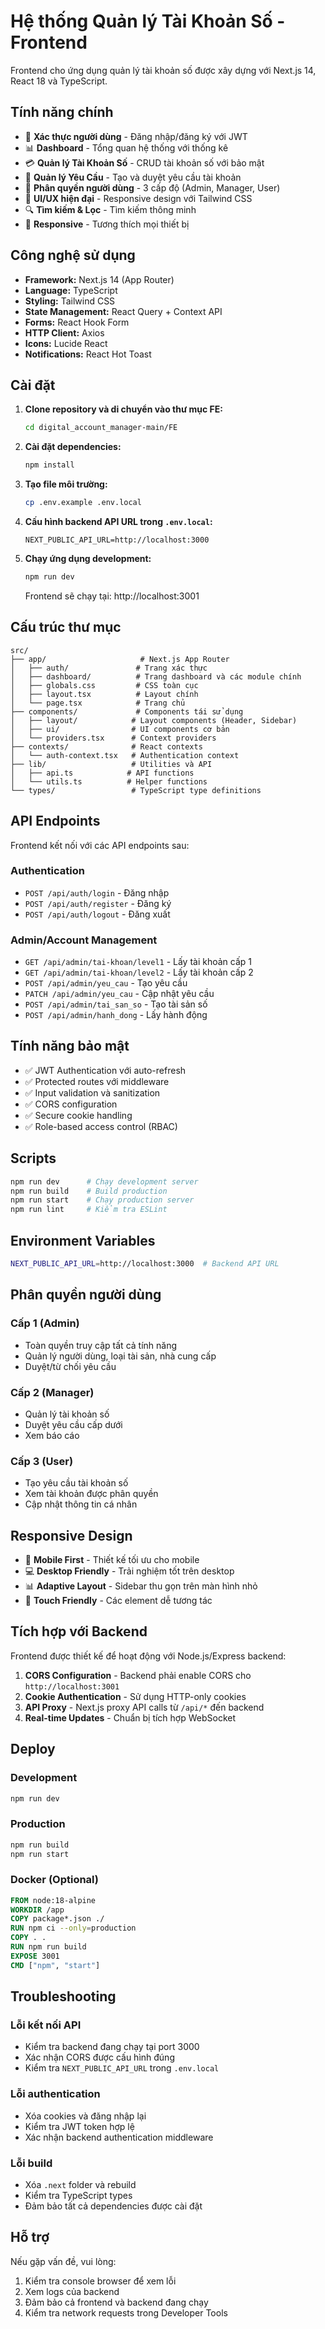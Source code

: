 # Hệ thống Quản lý Tài Khoản Số - Frontend

Frontend cho ứng dụng quản lý tài khoản số được xây dựng với Next.js 14, React 18 và TypeScript.

## Tính năng chính

- 🔐 **Xác thực người dùng** - Đăng nhập/đăng ký với JWT
- 📊 **Dashboard** - Tổng quan hệ thống với thống kê
- 💳 **Quản lý Tài Khoản Số** - CRUD tài khoản số với bảo mật
- 📝 **Quản lý Yêu Cầu** - Tạo và duyệt yêu cầu tài khoản
- 👥 **Phân quyền người dùng** - 3 cấp độ (Admin, Manager, User)
- 🎨 **UI/UX hiện đại** - Responsive design với Tailwind CSS
- 🔍 **Tìm kiếm & Lọc** - Tìm kiếm thông minh
- 📱 **Responsive** - Tương thích mọi thiết bị

## Công nghệ sử dụng

- **Framework:** Next.js 14 (App Router)
- **Language:** TypeScript
- **Styling:** Tailwind CSS
- **State Management:** React Query + Context API
- **Forms:** React Hook Form
- **HTTP Client:** Axios
- **Icons:** Lucide React
- **Notifications:** React Hot Toast

## Cài đặt

1. **Clone repository và di chuyển vào thư mục FE:**
   ```bash
   cd digital_account_manager-main/FE
   ```

2. **Cài đặt dependencies:**
   ```bash
   npm install
   ```

3. **Tạo file môi trường:**
   ```bash
   cp .env.example .env.local
   ```

4. **Cấu hình backend API URL trong `.env.local`:**
   ```
   NEXT_PUBLIC_API_URL=http://localhost:3000
   ```

5. **Chạy ứng dụng development:**
   ```bash
   npm run dev
   ```

   Frontend sẽ chạy tại: http://localhost:3001

## Cấu trúc thư mục

```
src/
├── app/                     # Next.js App Router
│   ├── auth/               # Trang xác thực
│   ├── dashboard/          # Trang dashboard và các module chính
│   ├── globals.css         # CSS toàn cục
│   ├── layout.tsx          # Layout chính
│   └── page.tsx            # Trang chủ
├── components/             # Components tái sử dụng
│   ├── layout/            # Layout components (Header, Sidebar)
│   ├── ui/                # UI components cơ bản
│   └── providers.tsx      # Context providers
├── contexts/              # React contexts
│   └── auth-context.tsx   # Authentication context
├── lib/                   # Utilities và API
│   ├── api.ts            # API functions
│   └── utils.ts          # Helper functions
└── types/                 # TypeScript type definitions
```

## API Endpoints

Frontend kết nối với các API endpoints sau:

### Authentication
- `POST /api/auth/login` - Đăng nhập
- `POST /api/auth/register` - Đăng ký
- `POST /api/auth/logout` - Đăng xuất

### Admin/Account Management
- `GET /api/admin/tai-khoan/level1` - Lấy tài khoản cấp 1
- `GET /api/admin/tai-khoan/level2` - Lấy tài khoản cấp 2
- `POST /api/admin/yeu_cau` - Tạo yêu cầu
- `PATCH /api/admin/yeu_cau` - Cập nhật yêu cầu
- `POST /api/admin/tai_san_so` - Tạo tài sản số
- `POST /api/admin/hanh_dong` - Lấy hành động

## Tính năng bảo mật

- ✅ JWT Authentication với auto-refresh
- ✅ Protected routes với middleware
- ✅ Input validation và sanitization
- ✅ CORS configuration
- ✅ Secure cookie handling
- ✅ Role-based access control (RBAC)

## Scripts

```bash
npm run dev      # Chạy development server
npm run build    # Build production
npm run start    # Chạy production server
npm run lint     # Kiểm tra ESLint
```

## Environment Variables

```bash
NEXT_PUBLIC_API_URL=http://localhost:3000  # Backend API URL
```

## Phân quyền người dùng

### Cấp 1 (Admin)
- Toàn quyền truy cập tất cả tính năng
- Quản lý người dùng, loại tài sản, nhà cung cấp
- Duyệt/từ chối yêu cầu

### Cấp 2 (Manager)
- Quản lý tài khoản số
- Duyệt yêu cầu cấp dưới
- Xem báo cáo

### Cấp 3 (User)
- Tạo yêu cầu tài khoản số
- Xem tài khoản được phân quyền
- Cập nhật thông tin cá nhân

## Responsive Design

- 📱 **Mobile First** - Thiết kế tối ưu cho mobile
- 💻 **Desktop Friendly** - Trải nghiệm tốt trên desktop
- 📊 **Adaptive Layout** - Sidebar thu gọn trên màn hình nhỏ
- 🎯 **Touch Friendly** - Các element dễ tương tác

## Tích hợp với Backend

Frontend được thiết kế để hoạt động với Node.js/Express backend:

1. **CORS Configuration** - Backend phải enable CORS cho `http://localhost:3001`
2. **Cookie Authentication** - Sử dụng HTTP-only cookies
3. **API Proxy** - Next.js proxy API calls từ `/api/*` đến backend
4. **Real-time Updates** - Chuẩn bị tích hợp WebSocket

## Deploy

### Development
```bash
npm run dev
```

### Production
```bash
npm run build
npm run start
```

### Docker (Optional)
```dockerfile
FROM node:18-alpine
WORKDIR /app
COPY package*.json ./
RUN npm ci --only=production
COPY . .
RUN npm run build
EXPOSE 3001
CMD ["npm", "start"]
```

## Troubleshooting

### Lỗi kết nối API
- Kiểm tra backend đang chạy tại port 3000
- Xác nhận CORS được cấu hình đúng
- Kiểm tra `NEXT_PUBLIC_API_URL` trong `.env.local`

### Lỗi authentication
- Xóa cookies và đăng nhập lại
- Kiểm tra JWT token hợp lệ
- Xác nhận backend authentication middleware

### Lỗi build
- Xóa `.next` folder và rebuild
- Kiểm tra TypeScript types
- Đảm bảo tất cả dependencies được cài đặt

## Hỗ trợ

Nếu gặp vấn đề, vui lòng:
1. Kiểm tra console browser để xem lỗi
2. Xem logs của backend
3. Đảm bảo cả frontend và backend đang chạy
4. Kiểm tra network requests trong Developer Tools
